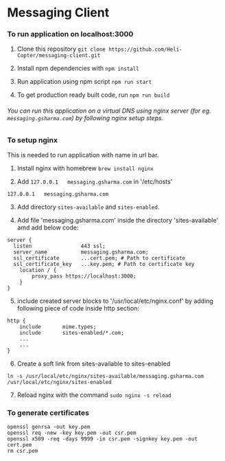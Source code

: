 # Messaging Client

### To run application on localhost:3000

1. Clone this repository `git clone https://github.com/Heli-Copter/messaging-client.git`

2. Install npm dependencies with `npm install`

3. Run application using npm script `npm run start`

4. To get production ready built code, run `npm run build`

###### You can run this application on a virtual DNS using nginx server (for eg. `messaging.gsharma.com`) by following nginx setup steps.

### To setup nginx 
This is needed to run application with name in url bar.

1. Install nginx with homebrew `brew install nginx`

2. Add `127.0.0.1   messaging.gsharma.com` in '/etc/hosts'

```
127.0.0.1   messaging.gsharma.com
```

3. Add directory `sites-available` and `sites-enabled`.

4. Add file 'messaging.gsharma.com' inside the directory 'sites-available' amd add below code:

```
server {
  listen                443 ssl;
  server_name           messaging.gsharma.com;
  ssl_certificate       ...cert.pem; # Path to certificate
  ssl_certificate_key   ...key.pem; # Path to certificate key
    location / {
        proxy_pass https://localhost:3000;
    }
}
```

5. include created server blocks to '/usr/local/etc/nginx.conf' by adding following piece of code inside http section:

```
http {
    include       mime.types;
    include       sites-enabled/*.com;
    ...
    ...
}
```

6. Create a soft link from sites-available to sites-enabled
```
ln -s /usr/local/etc/nginx/sites-available/messaging.gsharma.com /usr/local/etc/nginx/sites-enabled
```

7. Reload nginx with the command `sudo nginx -s reload`

### To generate certificates

```
openssl genrsa -out key.pem
openssl req -new -key key.pem -out csr.pem
openssl x509 -req -days 9999 -in csr.pem -signkey key.pem -out cert.pem
rm csr.pem
```